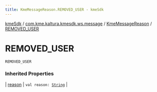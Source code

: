 ```yaml
---
title: KmeMessageReason.REMOVED_USER - kmeSdk
---
```


[kmeSdk](../../index.html) / [com.kme.kaltura.kmesdk.ws.message](../index.html) / [KmeMessageReason](index.html) / [REMOVED_USER](./-r-e-m-o-v-e-d_-u-s-e-r.html)

# REMOVED_USER

`REMOVED_USER`

### Inherited Properties

| [reason](reason.html) | `val reason: `[`String`](https://kotlinlang.org/api/latest/jvm/stdlib/kotlin/-string/index.html) |


